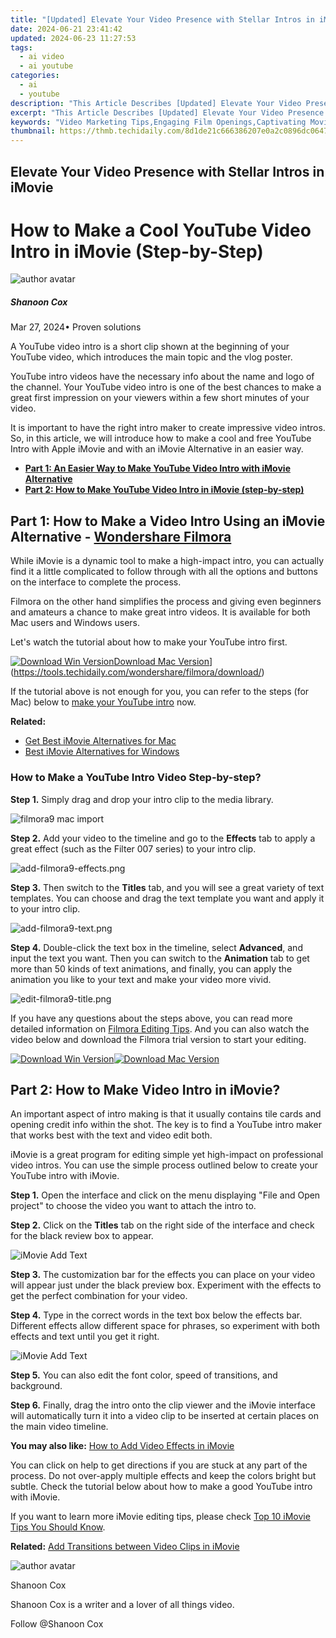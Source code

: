 ```yaml
---
title: "[Updated] Elevate Your Video Presence with Stellar Intros in iMovie"
date: 2024-06-21 23:41:42
updated: 2024-06-23 11:27:53
tags:
  - ai video
  - ai youtube
categories:
  - ai
  - youtube
description: "This Article Describes [Updated] Elevate Your Video Presence with Stellar Intros in iMovie"
excerpt: "This Article Describes [Updated] Elevate Your Video Presence with Stellar Intros in iMovie"
keywords: "Video Marketing Tips,Engaging Film Openings,Captivating Movie Intros,Effective iMovie Techniques,Stellar Screen Debuts,Premium Media Hooks,Pro Video Introduction Skills,Video Engagement Tips,Captivating Intros,Effective iMovie Technique,Premium Hook Strategies,Pro Video Openings,Media Attention Skills"
thumbnail: https://thmb.techidaily.com/8d1de21c666386207e0a2c0896dc0647ebc82a413cfdd6aa282a235213b145ee.jpg
---
```


## Elevate Your Video Presence with Stellar Intros in iMovie

# How to Make a Cool YouTube Video Intro in iMovie (Step-by-Step)

![author avatar](https://images.wondershare.com/filmora/article-images/shannon-cox.jpg)

##### Shanoon Cox

 Mar 27, 2024• Proven solutions

A YouTube video intro is a short clip shown at the beginning of your YouTube video, which introduces the main topic and the vlog poster.

YouTube intro videos have the necessary info about the name and logo of the channel. Your YouTube video intro is one of the best chances to make a great first impression on your viewers within a few short minutes of your video.

It is important to have the right intro maker to create impressive video intros. So, in this article, we will introduce how to make a cool and free YouTube Intro with Apple iMovie and with an iMovie Alternative in an easier way.

* **[Part 1: An Easier Way to Make YouTube Video Intro with iMovie Alternative](#part1)**
* **[Part 2: How to Make YouTube Video Intro in iMovie (step-by-step)](#part2)**

## Part 1: How to Make a Video Intro Using an iMovie Alternative - [Wondershare Filmora](https://tools.techidaily.com/wondershare/filmora/download/)

While iMovie is a dynamic tool to make a high-impact intro, you can actually find it a little complicated to follow through with all the options and buttons on the interface to complete the process.

Filmora on the other hand simplifies the process and giving even beginners and amateurs a chance to make great intro videos. It is available for both Mac users and Windows users.

Let's watch the tutorial about how to make your YouTube intro first.

[![Download Win Version](https://images.wondershare.com/filmora/guide/download-btn-win.jpg)](https://tools.techidaily.com/wondershare/filmora/download/)[Download Mac Version](https://images.wondershare.com/filmora/guide/download-btn-mac.jpg)](https://tools.techidaily.com/wondershare/filmora/download/)

If the tutorial above is not enough for you, you can refer to the steps (for Mac) below to [make your YouTube intro](https://tools.techidaily.com/wondershare/filmora/download/) now.

**Related:**

* [Get Best iMovie Alternatives for Mac](https://tools.techidaily.com/wondershare/filmora/download/)
* [Best iMovie Alternatives for Windows](https://tools.techidaily.com/wondershare/filmora/download/)

### How to Make a YouTube Intro Video Step-by-step?

**Step 1.** Simply drag and drop your intro clip to the media library.

![filmora9 mac import ](https://images.wondershare.com/filmora/article-images/filmora9-mac-import.png)

**Step 2.** Add your video to the timeline and go to the **Effects** tab to apply a great effect (such as the Filter 007 series) to your intro clip.

![add-filmora9-effects.png](https://images.wondershare.com/filmora/article-images/add-filmora9-effects.png)

**Step 3.** Then switch to the **Titles** tab, and you will see a great variety of text templates. You can choose and drag the text template you want and apply it to your intro clip.

![add-filmora9-text.png](https://images.wondershare.com/filmora/article-images/add-filmora9-text.png)

**Step 4.** Double-click the text box in the timeline, select **Advanced**, and input the text you want. Then you can switch to the **Animation** tab to get more than 50 kinds of text animations, and finally, you can apply the animation you like to your text and make your video more vivid.

![edit-filmora9-title.png](https://images.wondershare.com/filmora/article-images/edit-filmora9-title.png)

If you have any questions about the steps above, you can read more detailed information on [Filmora Editing Tips](https://tools.techidaily.com/wondershare/filmora/download/). And you can also watch the video below and download the Filmora trial version to start your editing.

[![Download Win Version](https://images.wondershare.com/filmora/guide/download-btn-win.jpg)](https://tools.techidaily.com/wondershare/filmora/download/)[![Download Mac Version](https://images.wondershare.com/filmora/guide/download-btn-mac.jpg)](https://tools.techidaily.com/wondershare/filmora/download/)

## Part 2: How to Make Video Intro in iMovie?

An important aspect of intro making is that it usually contains tile cards and opening credit info within the shot. The key is to find a YouTube intro maker that works best with the text and video edit both.

iMovie is a great program for editing simple yet high-impact on professional video intros. You can use the simple process outlined below to create your YouTube intro with iMovie.

**Step 1.** Open the interface and click on the menu displaying "File and Open project" to choose the video you want to attach the intro to.

**Step 2.** Click on the **Titles** tab on the right side of the interface and check for the black review box to appear.

![iMovie Add Text](https://images.wondershare.com/filmora/article-images/imovie-add-text-1.jpg)

**Step 3.** The customization bar for the effects you can place on your video will appear just under the black preview box. Experiment with the effects to get the perfect combination for your video.

**Step 4.** Type in the correct words in the text box below the effects bar. Different effects allow different space for phrases, so experiment with both effects and text until you get it right.

![iMovie Add Text](https://images.wondershare.com/filmora/article-images/imovie-add-text-2.jpg)

**Step 5.** You can also edit the font color, speed of transitions, and background.

**Step 6.** Finally, drag the intro onto the clip viewer and the iMovie interface will automatically turn it into a video clip to be inserted at certain places on the main video timeline.

**You may also like:** [How to Add Video Effects in iMovie](https://tools.techidaily.com/wondershare/filmora/download/)

You can click on help to get directions if you are stuck at any part of the process. Do not over-apply multiple effects and keep the colors bright but subtle. Check the tutorial below about how to make a good YouTube intro with iMovie.

If you want to learn more iMovie editing tips, please check [Top 10 iMovie Tips You Should Know](https://tools.techidaily.com/wondershare/filmora/download/).

**Related:** [Add Transitions between Video Clips in iMovie](https://tools.techidaily.com/wondershare/filmora/download/)

![author avatar](https://images.wondershare.com/filmora/article-images/shannon-cox.jpg)

Shanoon Cox

Shanoon Cox is a writer and a lover of all things video.

Follow @Shanoon Cox


<ins class="adsbygoogle"
     style="display:block"
     data-ad-format="autorelaxed"
     data-ad-client="ca-pub-7571918770474297"
     data-ad-slot="1223367746"></ins>



<ins class="adsbygoogle"
     style="display:block"
     data-ad-client="ca-pub-7571918770474297"
     data-ad-slot="8358498916"
     data-ad-format="auto"
     data-full-width-responsive="true"></ins>
